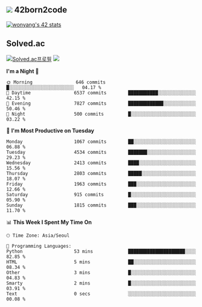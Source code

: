 
## <img src="https://img.shields.io/badge/-000000?style=flat&logo=42&logoColor=white"> 42born2code
<!--[![wonyang's 42 stats](https://badge42.vercel.app/api/v2/cl5nhe5b6007809kydha7ht42/stats?cursusId=21&coalitionId=88)](https://profile.intra.42.fr/users/wonyang)-->

[![wonyang's 42 stats](https://badge.mediaplus.ma/starryblue/wonyang?1337Badge=off&UM6P=off)](https://github.com/oakoudad/badge42)

## Solved.ac
[![Solved.ac프로필](http://mazassumnida.wtf/api/v2/generate_badge?boj=bennyws)](https://solved.ac/bennyws)
<a href="https://solved.ac/bennyws"><img src="http://mazandi.herokuapp.com/api?handle=bennyws&theme=cold"/></a>

<!--START_SECTION:waka-->
**I'm a Night 🦉** 

```text
🌞 Morning                646 commits         █░░░░░░░░░░░░░░░░░░░░░░░░   04.17 % 
🌆 Daytime                6537 commits        ███████████░░░░░░░░░░░░░░   42.15 % 
🌃 Evening                7827 commits        █████████████░░░░░░░░░░░░   50.46 % 
🌙 Night                  500 commits         █░░░░░░░░░░░░░░░░░░░░░░░░   03.22 % 
```
📅 **I'm Most Productive on Tuesday** 

```text
Monday                   1067 commits        ██░░░░░░░░░░░░░░░░░░░░░░░   06.88 % 
Tuesday                  4534 commits        ███████░░░░░░░░░░░░░░░░░░   29.23 % 
Wednesday                2413 commits        ████░░░░░░░░░░░░░░░░░░░░░   15.56 % 
Thursday                 2803 commits        █████░░░░░░░░░░░░░░░░░░░░   18.07 % 
Friday                   1963 commits        ███░░░░░░░░░░░░░░░░░░░░░░   12.66 % 
Saturday                 915 commits         █░░░░░░░░░░░░░░░░░░░░░░░░   05.90 % 
Sunday                   1815 commits        ███░░░░░░░░░░░░░░░░░░░░░░   11.70 % 
```


📊 **This Week I Spent My Time On** 

```text
🕑︎ Time Zone: Asia/Seoul

💬 Programming Languages: 
Python                   53 mins             █████████████████████░░░░   82.85 % 
HTML                     5 mins              ██░░░░░░░░░░░░░░░░░░░░░░░   08.34 % 
Other                    3 mins              █░░░░░░░░░░░░░░░░░░░░░░░░   04.83 % 
Smarty                   2 mins              █░░░░░░░░░░░░░░░░░░░░░░░░   03.91 % 
Text                     0 secs              ░░░░░░░░░░░░░░░░░░░░░░░░░   00.08 % 
```


<!--END_SECTION:waka-->
